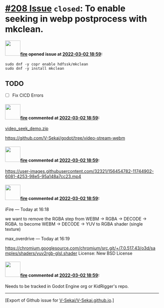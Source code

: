 # [\#208 Issue](https://github.com/V-Sekai/V-Sekai.github.io/issues/208) `closed`: To enable seeking in webp postprocess with mkclean.

#### <img src="https://avatars.githubusercontent.com/u/32321?u=c2e06a3d2b49a467aa907e54aa259516440267cc&v=4" width="50">[fire](https://github.com/fire) opened issue at [2022-03-02 18:59](https://github.com/V-Sekai/V-Sekai.github.io/issues/208):

```
sudo dnf -y copr enable hdfssk/mkclean
sudo dnf -y install mkclean
```

## TODO

- [ ] Fix CICD Errors

#### <img src="https://avatars.githubusercontent.com/u/32321?u=c2e06a3d2b49a467aa907e54aa259516440267cc&v=4" width="50">[fire](https://github.com/fire) commented at [2022-03-02 18:59](https://github.com/V-Sekai/V-Sekai.github.io/issues/208#issuecomment-1057354847):

[video_seek_demo.zip](https://github.com/V-Sekai/V-Sekai/files/8172766/video_seek_demo.zip)

https://github.com/V-Sekai/godot/tree/video-stream-webm

#### <img src="https://avatars.githubusercontent.com/u/32321?u=c2e06a3d2b49a467aa907e54aa259516440267cc&v=4" width="50">[fire](https://github.com/fire) commented at [2022-03-02 18:59](https://github.com/V-Sekai/V-Sekai.github.io/issues/208#issuecomment-1057423581):


https://user-images.githubusercontent.com/32321/156454782-11744902-6081-4253-98e5-95a148a7cc23.mp4

#### <img src="https://avatars.githubusercontent.com/u/32321?u=c2e06a3d2b49a467aa907e54aa259516440267cc&v=4" width="50">[fire](https://github.com/fire) commented at [2022-03-02 18:59](https://github.com/V-Sekai/V-Sekai.github.io/issues/208#issuecomment-1057533778):

iFire — Today at 16:18

we want to remove the RGBA step from WEBM -> RGBA -> DECODE -> RGBA. to become WEBM -> DECODE -> YUV to RGBA shader (single texture) 

max_overdrive — Today at 16:19

https://chromium.googlesource.com/chromium/src.git/+/7.0.517.43/o3d/samples/shaders/yuv2rgb-glsl.shader License: New BSD License

#### <img src="https://avatars.githubusercontent.com/u/32321?u=c2e06a3d2b49a467aa907e54aa259516440267cc&v=4" width="50">[fire](https://github.com/fire) commented at [2022-03-02 18:59](https://github.com/V-Sekai/V-Sekai.github.io/issues/208#issuecomment-1107844232):

Needs to be tracked in Godot Engine org or KidRigger's repo.


-------------------------------------------------------------------------------



[Export of Github issue for [V-Sekai/V-Sekai.github.io](https://github.com/V-Sekai/V-Sekai.github.io).]
